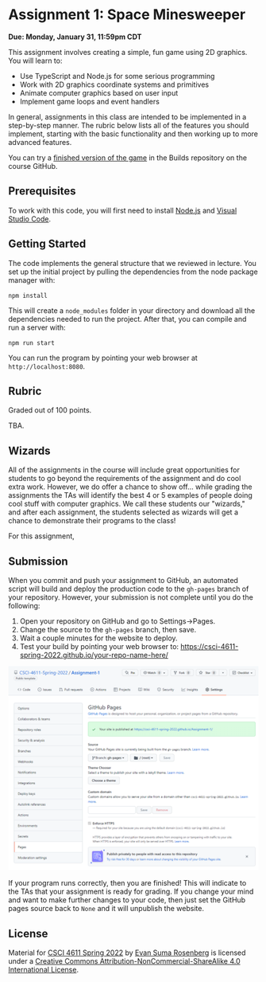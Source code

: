 # Assignment 1: Space Minesweeper

**Due: Monday, January 31, 11:59pm CDT**

This assignment involves creating a simple, fun game using 2D graphics. You will learn to:

- Use TypeScript and Node.js for some serious programming
- Work with 2D graphics coordinate systems and primitives
- Animate computer graphics based on user input
- Implement game loops and event handlers

 In general, assignments in this class are intended to be implemented in a step-by-step manner.  The rubric below lists all of the features you should implement, starting with the basic functionality and then working up to more advanced features.

You can try a [finished version of the game](https://csci-4611-spring-2022.github.io/Builds/Assignment-1/) in the Builds repository on the course GitHub.

## Prerequisites

To work with this code, you will first need to install [Node.js](https://nodejs.org/en/) and [Visual Studio Code](https://code.visualstudio.com/). 

## Getting Started

The code implements the general structure that we reviewed in lecture.  You set up the initial project by pulling the dependencies from the node package manager with:

```
npm install
```

This will create a `node_modules` folder in your directory and download all the dependencies needed to run the project.  After that, you can compile and run a server with:

```
npm run start
```

You can run the program by pointing your web browser at `http://localhost:8080`.

## Rubric

Graded out of 100 points.

TBA.

## Wizards

All of the assignments in the course will include great opportunities for students to go beyond the requirements of the assignment and do cool extra work. However, we do offer a chance to show off… while grading the assignments the TAs will identify the best 4 or 5 examples of people doing cool stuff with computer graphics. We call these students our "wizards," and after each assignment, the students selected as wizards will get a chance to demonstrate their programs to the class!

For this assignment, 

## Submission

When you commit and push your assignment to GitHub, an automated script will build and deploy the production code to the `gh-pages` branch of your repository.  However, your submission is not complete until you do the following:

1. Open your repository on GitHub and go to Settings->Pages.
2. Change the source to the `gh-pages` branch, then save.
3. Wait a couple minutes for the website to deploy.
4. Test your build by pointing your web browser to:
   https://csci-4611-spring-2022.github.io/your-repo-name-here/

![GitHub screenshot](./images/github.png)

If your program runs correctly, then you are finished!  This will indicate to the TAs that your assignment is ready for grading.  If you change your mind and want to make further changes to your code, then just set the GitHub pages source back to `None` and it will unpublish the website.

## License

Material for [CSCI 4611 Spring 2022](https://canvas.umn.edu/courses/290928/assignments/syllabus) by [Evan Suma Rosenberg](https://illusioneering.umn.edu/) is licensed under a [Creative Commons Attribution-NonCommercial-ShareAlike 4.0 International License](http://creativecommons.org/licenses/by-nc-sa/4.0/).